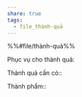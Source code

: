 ```yaml
---  
share: true  
tags:  
  - file_thành-quả  
---  
```

  
%%#file/thành-quả%%  
Phục vụ cho thành quả:  
  
Thành quả cần có::   
  
Thành phẩm::  
